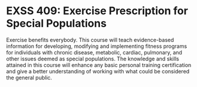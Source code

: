 # EXSS 409: Exercise Prescription for Special Populations

Exercise benefits everybody. This course will teach evidence-based information for developing, modifying and implementing fitness programs for individuals with chronic disease, metabolic, cardiac, pulmonary, and other issues deemed as special populations. The knowledge and skills attained in this course will enhance any basic personal training certification and give a better understanding of working with what could be considered the general public.